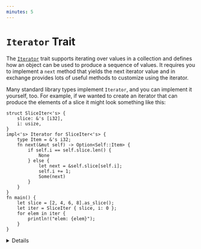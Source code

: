 ```yaml
---
minutes: 5
---
```


# `Iterator` Trait

The [`Iterator`][1] trait supports iterating over values in a collection and 
defines how an object can be used to produce a sequence of values. It requires 
you to implement a `next` method that yields the next iterator value and in 
exchange provides lots of useful methods to customize using the iterator. 

Many standard library types implement `Iterator`, and you can implement it 
yourself, too. For example, if we wanted to create an iterator that can produce 
the elements of a slice it might look something like this:

```rust,editable
struct SliceIter<'s> {
    slice: &'s [i32],
    i: usize,
}
impl<'s> Iterator for SliceIter<'s> {
    type Item = &'s i32;
    fn next(&mut self) -> Option<Self::Item> {
        if self.i == self.slice.len() {
            None
        } else {
            let next = &self.slice[self.i];
            self.i += 1;
            Some(next)
        }
    }
}
fn main() {
    let slice = [2, 4, 6, 8].as_slice();
    let iter = SliceIter { slice, i: 0 };
    for elem in iter {
        println!("elem: {elem}");
    }
}
```

<details>

- The `SliceIter` example implements the same logic as the C-style `for` loop
  demonstrated on the last slide.

- Note how the implementation of the `Iterator` trait starts with `type Item = u32`,
  which determines the data type of what's inside the iterator by specifying a
  value for the `Iterator` trait's _associated type_ parameter.

- Point out to the students that iterators are lazy: Creating the iterator just
  initializes the struct but does not otherwise do any work. No work happens
  until the `next` method is called.

- Iterators don't need to be finite! It's entirely valid to have an iterator
  that will produce values forever. For example, a half open range like `0..`
  will keep going until integer overflow occurs.

## More to Explore

- The "real" version of `SliceIter` is the [`slice::Iter`][2] type in the
  standard library, however the real version uses pointers under the hood
  instead of an index in order to eliminate bounds checks.

- The `SliceIter` example is a good example of a struct that contains a
  reference and therefore uses lifetime annotations.

- You can also demonstrate adding a generic parameter to `SliceIter` to allow it
  to work with any kind of slice (not just `&[i32]`).

</details>

[1]: https://doc.rust-lang.org/std/iter/trait.Iterator.html
[2]: https://doc.rust-lang.org/stable/std/slice/struct.Iter.html
